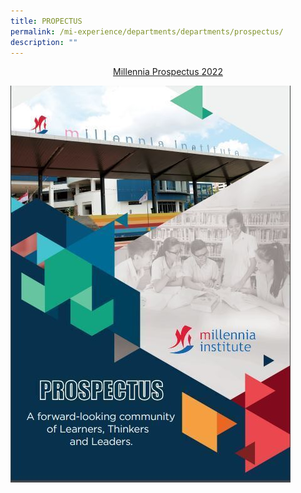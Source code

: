 ```yaml
---
title: PROPECTUS
permalink: /mi-experience/departments/departments/prospectus/
description: ""
---
```

<p style="text-align: center;"><a href="/files/MI_Prospectus20229Feb.pdf" target="_blank" rel="noopener">Millennia Prospectus 2022</a></p>
<a href="/files/MI_Prospectus20229Feb.pdf" target="_blank" rel="noopener"><img src="/images/prospectus.jpg"></a>